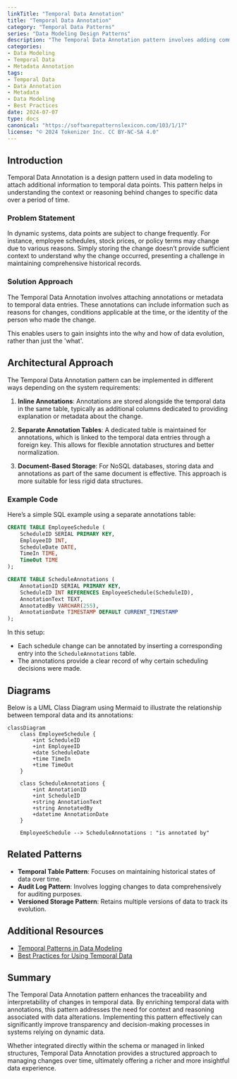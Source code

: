 ```yaml
---
linkTitle: "Temporal Data Annotation"
title: "Temporal Data Annotation"
category: "Temporal Data Patterns"
series: "Data Modeling Design Patterns"
description: "The Temporal Data Annotation pattern involves adding comments or metadata to temporal records to provide context, explanations, or additional information about the changes occurring over time."
categories:
- Data Modeling
- Temporal Data
- Metadata Annotation
tags:
- Temporal Data
- Data Annotation
- Metadata
- Data Modeling
- Best Practices
date: 2024-07-07
type: docs
canonical: "https://softwarepatternslexicon.com/103/1/17"
license: "© 2024 Tokenizer Inc. CC BY-NC-SA 4.0"
---
```


## Introduction

Temporal Data Annotation is a design pattern used in data modeling to attach additional information to temporal data points. This pattern helps in understanding the context or reasoning behind changes to specific data over a period of time.

### Problem Statement

In dynamic systems, data points are subject to change frequently. For instance, employee schedules, stock prices, or policy terms may change due to various reasons. Simply storing the change doesn’t provide sufficient context to understand why the change occurred, presenting a challenge in maintaining comprehensive historical records.

### Solution Approach

The Temporal Data Annotation involves attaching annotations or metadata to temporal data entries. These annotations can include information such as reasons for changes, conditions applicable at the time, or the identity of the person who made the change. 

This enables users to gain insights into the why and how of data evolution, rather than just the 'what'.

## Architectural Approach

The Temporal Data Annotation pattern can be implemented in different ways depending on the system requirements:

1. **Inline Annotations**: Annotations are stored alongside the temporal data in the same table, typically as additional columns dedicated to providing explanation or metadata about the change.
   
2. **Separate Annotation Tables**: A dedicated table is maintained for annotations, which is linked to the temporal data entries through a foreign key. This allows for flexible annotation structures and better normalization.

3. **Document-Based Storage**: For NoSQL databases, storing data and annotations as part of the same document is effective. This approach is more suitable for less rigid data structures.

### Example Code

Here’s a simple SQL example using a separate annotations table:

```sql
CREATE TABLE EmployeeSchedule (
    ScheduleID SERIAL PRIMARY KEY,
    EmployeeID INT,
    ScheduleDate DATE,
    TimeIn TIME,
    TimeOut TIME
);

CREATE TABLE ScheduleAnnotations (
    AnnotationID SERIAL PRIMARY KEY,
    ScheduleID INT REFERENCES EmployeeSchedule(ScheduleID),
    AnnotationText TEXT,
    AnnotatedBy VARCHAR(255),
    AnnotationDate TIMESTAMP DEFAULT CURRENT_TIMESTAMP
);
```

In this setup:
- Each schedule change can be annotated by inserting a corresponding entry into the `ScheduleAnnotations` table.
- The annotations provide a clear record of why certain scheduling decisions were made.

## Diagrams

Below is a UML Class Diagram using Mermaid to illustrate the relationship between temporal data and its annotations:

```mermaid
classDiagram
    class EmployeeSchedule {
        +int ScheduleID
        +int EmployeeID
        +date ScheduleDate
        +time TimeIn
        +time TimeOut
    }
    
    class ScheduleAnnotations {
        +int AnnotationID
        +int ScheduleID
        +string AnnotationText
        +string AnnotatedBy
        +datetime AnnotationDate
    }

    EmployeeSchedule --> ScheduleAnnotations : "is annotated by"
```

## Related Patterns

- **Temporal Table Pattern**: Focuses on maintaining historical states of data over time.
- **Audit Log Pattern**: Involves logging changes to data comprehensively for auditing purposes.
- **Versioned Storage Pattern**: Retains multiple versions of data to track its evolution.

## Additional Resources

- [Temporal Patterns in Data Modeling](https://example.com/temporal-patterns)
- [Best Practices for Using Temporal Data](https://example.com/best-practices-temporal-data)

## Summary

The Temporal Data Annotation pattern enhances the traceability and interpretability of changes in temporal data. By enriching temporal data with annotations, this pattern addresses the need for context and reasoning associated with data alterations. Implementing this pattern effectively can significantly improve transparency and decision-making processes in systems relying on dynamic data.

Whether integrated directly within the schema or managed in linked structures, Temporal Data Annotation provides a structured approach to managing changes over time, ultimately offering a richer and more insightful data experience.
